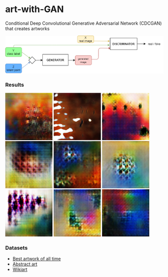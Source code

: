 # art-with-GAN

Conditional Deep Convolutional Generative Adversarial Network (CDCGAN) that creates artworks

<img src="/plots/cGAN_architecture_transp.png"/>


### Results 

<p float="left">
  <img src="/generated images/1.png" width="150" height="150"/>
  <img src="/generated images/2.png" width="150" height="150"/>
  <img src="/generated images/3.png" width="150" height="150"/> <br>
  <img src="/generated images/4_abstract.png" width="150" height="150"/>
  <img src="/generated images/5_abstract.png" width="150" height="150"/>
  <img src="/generated images/6_abstract.png" width="150" height="150"/> <br>
  <img src="/generated images/7_abstract.png" width="150" height="150"/>
  <img src="/generated images/8_abstract.png" width="150" height="150"/>
  <img src="/generated images/9_abstract.png" width="150" height="150"/>
</p>

### Datasets
<p>
  <ul>
    <li> <a href="https://www.kaggle.com/ikarus777/best-artworks-of-all-time" title="">Best artwork of all time</a> </li>
    <li> <a href="https://www.kaggle.com/bryanb/abstract-art-gallery" title="">Abstract art</a> </li>
    <li> <a href="https://www.kaggle.com/ipythonx/wikiart-gangogh-creating-art-gan" title="">Wikiart</a> </li>
  </ul>
</p> 

